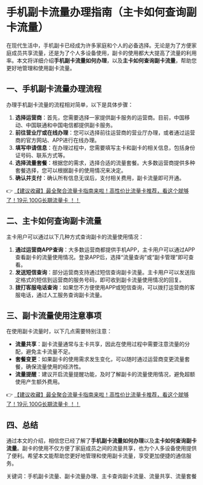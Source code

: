 # 手机副卡流量办理指南（主卡如何查询副卡流量）

在现代生活中，手机副卡已经成为许多家庭和个人的必备选择。无论是为了方便家庭成员共享流量，还是为了个人多设备使用，副卡的使用都大大提高了流量的利用率。本文将详细介绍**手机副卡流量如何办理**，以及**主卡如何查询副卡流量**，帮助您更好地管理和使用副卡流量。

## 一、手机副卡流量办理流程

办理手机副卡流量的流程相对简单，以下是具体步骤：

1. **选择运营商**：首先，您需要选择一家提供副卡服务的运营商。目前，中国移动、中国联通和中国电信都提供副卡服务。
2. **前往营业厅或在线办理**：您可以选择前往运营商的营业厅办理，或者通过运营商的官方网站、APP进行在线办理。
3. **填写申请信息**：在办理过程中，您需要填写主卡和副卡的相关信息，包括身份证号码、联系方式等。
4. **选择流量套餐**：根据您的需求，选择合适的流量套餐。大多数运营商提供多种套餐选择，您可以根据副卡的使用情况来决定。
5. **确认并支付**：确认所有信息无误后，支付相关费用，副卡流量即可开通。

👉 [【建议收藏】最全聚合流量卡指南来啦！高性价比流量卡推荐，看这个就够了！19元 100G长期流量卡 ！！](https://bit.ly/Liuliangka)

## 二、主卡如何查询副卡流量

主卡用户可以通过以下几种方式查询副卡的流量使用情况：

1. **通过运营商APP查询**：大多数运营商都提供手机APP，主卡用户可以通过APP查看副卡的流量使用情况。登录APP后，选择“流量查询”或“副卡管理”即可查看。
2. **发送短信查询**：部分运营商支持通过短信查询副卡流量。主卡用户可以发送指定格式的短信到运营商的服务号码，即可收到副卡流量使用情况的回复。
3. **拨打客服电话查询**：如果您不方便使用APP或短信查询，可以拨打运营商的客服电话，通过人工服务查询副卡流量。

## 三、副卡流量使用注意事项

在使用副卡流量时，以下几点需要特别注意：

- **流量共享**：副卡流量通常与主卡共享，因此在使用过程中需要注意流量的分配，避免主卡流量不足。
- **套餐变更**：如果副卡的使用需求发生变化，可以随时通过运营商变更流量套餐，确保流量使用的经济性。
- **流量提醒**：建议开启流量提醒功能，及时了解副卡的流量使用情况，避免超额使用产生额外费用。

👉 [【建议收藏】最全聚合流量卡指南来啦！高性价比流量卡推荐，看这个就够了！19元 100G长期流量卡 ！！](https://bit.ly/Liuliangka)

## 四、总结

通过本文的介绍，相信您已经了解了**手机副卡流量如何办理**以及**主卡如何查询副卡流量**。副卡的使用不仅方便了家庭成员之间的流量共享，也为个人多设备使用提供了便利。希望本文能帮助您更好地管理和使用副卡流量，享受更加便捷的通信服务。

关键词：手机副卡流量、副卡流量办理、主卡查询副卡流量、流量共享、流量套餐